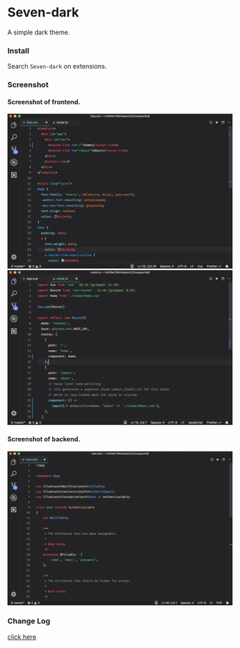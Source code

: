 # Seven-dark

A simple dark theme.

### Install

Search `Seven-dark` on extensions.

### Screenshot

#### Screenshot of frontend.

![Theme Frontend Screenshot](https://raw.githubusercontent.com/lianginet/Seven-dark/master/imgs/frontend.png)
![Theme Frontend Screenshot](https://raw.githubusercontent.com/lianginet/Seven-dark/master/imgs/frontend2.png)

#### Screenshot of backend.

![Theme Backend Screenshot](https://raw.githubusercontent.com/lianginet/Seven-dark/master/imgs/backend.png)

### Change Log

[click here](https://github.com/lianginet/Seven-dark/blob/master/changelog.md)
